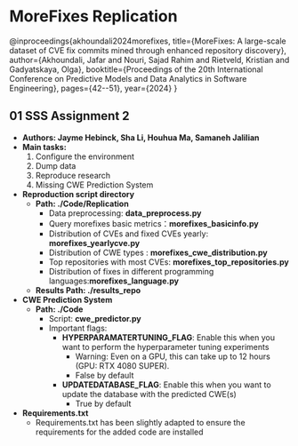 # MoreFixes Replication
@inproceedings{akhoundali2024morefixes,
  title={MoreFixes: A large-scale dataset of CVE fix commits mined through enhanced repository discovery},
  author={Akhoundali, Jafar and Nouri, Sajad Rahim and Rietveld, Kristian and Gadyatskaya, Olga},
  booktitle={Proceedings of the 20th International Conference on Predictive Models and Data Analytics in Software Engineering},
  pages={42--51},
  year={2024}
}

## 01 SSS Assignment 2
- **Authors: Jayme Hebinck, Sha Li, Houhua Ma, Samaneh Jalilian**
- **Main tasks:**
  1. Configure the environment
  2. Dump data
  3. Reproduce research
  4. Missing CWE Prediction System
- **Reproduction script directory**
  - **Path: ./Code/Replication**
    - Data preprocessing: **data_preprocess.py**
    - Query morefixes basic metrics：**morefixes_basicinfo.py**
    - Distribution of CVEs and fixed CVEs yearly: **morefixes_yearlycve.py**
    - Distribution of CWE types : **morefixes_cwe_distribution.py**
    -  Top repositories with most CVEs: **morefixes_top_repositories.py**
    - Distribution of fixes in different programming languages:**morefixes_language.py**
  - **Results Path:  ./results_repo**
- **CWE Prediction System**
  - **Path: ./Code**
    - Script: **cwe_predictor.py**
    - Important flags:
      - **HYPERPARAMATERTUNING_FLAG**: Enable this when you want to perform the hyperparameter tuning experiments
        - Warning: Even on a GPU, this can take up to 12 hours (GPU: RTX 4080 SUPER). 
        - False by default
      - **UPDATEDATABASE_FLAG**: Enable this when you want to update the database with the predicted CWE(s)
        - True by default
- **Requirements.txt**
  - Requirements.txt has been slightly adapted to ensure the requirements for the added code are installed

